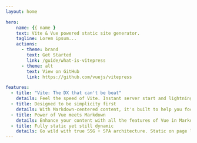 ```yaml
---
layout: home

hero:
    name: {{ name }
    text: Vite & Vue powered static site generator.
    tagline: Lorem ipsum...
    actions:
      - theme: brand
        text: Get Started
        link: /guide/what-is-vitepress
      - theme: alt
        text: View on GitHub
        link: https://github.com/vuejs/vitepress

features:
  - title: "Vite: The DX that can't be beat"
    details: Feel the speed of Vite. Instant server start and lightning fast HMR that stays fast regardless of the app size.
  - title: Designed to be simplicity first
    details: With Markdown-centered content, it's built to help you focus on writing and deployed with minimum configuration.
  - title: Power of Vue meets Markdown
    details: Enhance your content with all the features of Vue in Markdown, while being able to customize your site with Vue.
  - title: Fully static yet still dynamic
    details: Go wild with true SSG + SPA architecture. Static on page load, but engage users with 100% interactivity from there.
---
```


